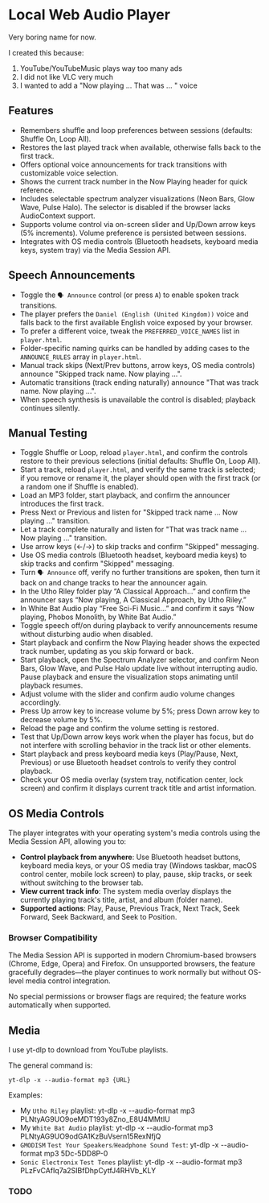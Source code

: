 
# Local Web Audio Player

Very boring name for now.

I created this because:
1. YouTube/YouTubeMusic plays way too many ads
2. I did not like VLC very much
3. I wanted to add a "Now playing ... That was ... " voice

## Features
- Remembers shuffle and loop preferences between sessions (defaults: Shuffle On, Loop All).
- Restores the last played track when available, otherwise falls back to the first track.
- Offers optional voice announcements for track transitions with customizable voice selection.
- Shows the current track number in the Now Playing header for quick reference.
- Includes selectable spectrum analyzer visualizations (Neon Bars, Glow Wave, Pulse Halo). The selector is disabled if the browser lacks AudioContext support.
- Supports volume control via on-screen slider and Up/Down arrow keys (5% increments). Volume preference is persisted between sessions.
- Integrates with OS media controls (Bluetooth headsets, keyboard media keys, system tray) via the Media Session API.

## Speech Announcements
- Toggle the `🗣 Announce` control (or press `A`) to enable spoken track transitions.
- The player prefers the `Daniel (English (United Kingdom))` voice and falls back to the first available English voice exposed by your browser.
- To prefer a different voice, tweak the `PREFERRED_VOICE_NAMES` list in `player.html`.
- Folder-specific naming quirks can be handled by adding cases to the `ANNOUNCE_RULES` array in `player.html`.
- Manual track skips (Next/Prev buttons, arrow keys, OS media controls) announce "Skipped track name. Now playing ...".
- Automatic transitions (track ending naturally) announce "That was track name. Now playing ...".
- When speech synthesis is unavailable the control is disabled; playback continues silently.

## Manual Testing
- Toggle Shuffle or Loop, reload `player.html`, and confirm the controls restore to their previous selections (initial defaults: Shuffle On, Loop All).
- Start a track, reload `player.html`, and verify the same track is selected; if you remove or rename it, the player should open with the first track (or a random one if Shuffle is enabled).
- Load an MP3 folder, start playback, and confirm the announcer introduces the first track.
- Press Next or Previous and listen for "Skipped track name ... Now playing ..." transition.
- Let a track complete naturally and listen for "That was track name ... Now playing ..." transition.
- Use arrow keys (←/→) to skip tracks and confirm "Skipped" messaging.
- Use OS media controls (Bluetooth headset, keyboard media keys) to skip tracks and confirm "Skipped" messaging.
- Turn `🗣 Announce` off, verify no further transitions are spoken, then turn it back on and change tracks to hear the announcer again.
- In the Utho Riley folder play “A Classical Approach…” and confirm the announcer says “Now playing, A Classical Approach, by Utho Riley.”
- In White Bat Audio play “Free Sci-Fi Music…” and confirm it says “Now playing, Phobos Monolith, by White Bat Audio.”
- Toggle speech off/on during playback to verify announcements resume without disturbing audio when disabled.
- Start playback and confirm the Now Playing header shows the expected track number, updating as you skip forward or back.
- Start playback, open the Spectrum Analyzer selector, and confirm Neon Bars, Glow Wave, and Pulse Halo update live without interrupting audio. Pause playback and ensure the visualization stops animating until playback resumes.
- Adjust volume with the slider and confirm audio volume changes accordingly.
- Press Up arrow key to increase volume by 5%; press Down arrow key to decrease volume by 5%.
- Reload the page and confirm the volume setting is restored.
- Test that Up/Down arrow keys work when the player has focus, but do not interfere with scrolling behavior in the track list or other elements.
- Start playback and press keyboard media keys (Play/Pause, Next, Previous) or use Bluetooth headset controls to verify they control playback.
- Check your OS media overlay (system tray, notification center, lock screen) and confirm it displays current track title and artist information.

## OS Media Controls

The player integrates with your operating system's media controls using the Media Session API, allowing you to:

- **Control playback from anywhere**: Use Bluetooth headset buttons, keyboard media keys, or your OS media tray (Windows taskbar, macOS control center, mobile lock screen) to play, pause, skip tracks, or seek without switching to the browser tab.
- **View current track info**: The system media overlay displays the currently playing track's title, artist, and album (folder name).
- **Supported actions**: Play, Pause, Previous Track, Next Track, Seek Forward, Seek Backward, and Seek to Position.

### Browser Compatibility

The Media Session API is supported in modern Chromium-based browsers (Chrome, Edge, Opera) and Firefox. On unsupported browsers, the feature gracefully degrades—the player continues to work normally but without OS-level media control integration.

No special permissions or browser flags are required; the feature works automatically when supported.

## Media
I use yt-dlp to download from YouTube playlists.

The general command is:
```
yt-dlp -x --audio-format mp3 {URL}
```

Examples:
* My `Utho Riley` playlist: yt-dlp -x --audio-format mp3 PLNtyAG9UO9oeMDT193y8Zno_E8U4MMtIU
* My `White Bat Audio` playlist: yt-dlp -x --audio-format mp3 PLNtyAG9UO9odGA1KzBuVsern15RexNfjQ
* `GMODISM` `Test Your Speakers⧸Headphone Sound Test`: yt-dlp -x --audio-format mp3 5Dc-5DD8P-0
* `Sonic Electronix` `Test Tones` playlist: yt-dlp -x --audio-format mp3 PLzFvCAfIq7a2SIBfDhpCytfJ4RHVb_KLY

### TODO

